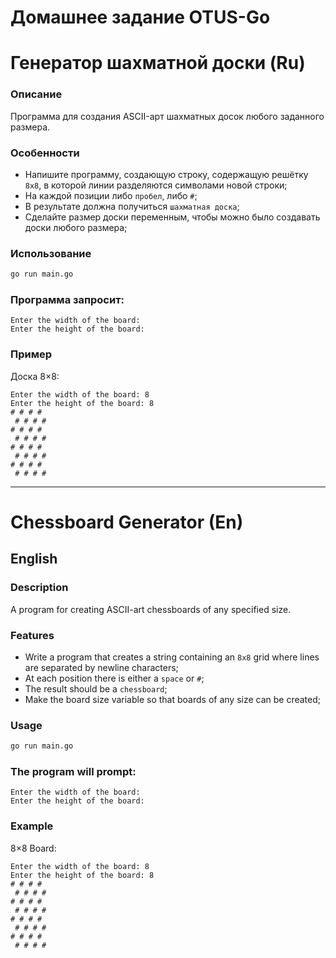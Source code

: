 # Домашнее задание OTUS-Go

# Генератор шахматной доски (Ru)

### Описание
Программа для создания ASCII-арт шахматных досок любого заданного размера.

### Особенности
- Напишите программу, создающую строку, содержащую решётку ```8х8```, в которой линии разделяются символами новой строки;
- На каждой позиции либо ```пробел```, либо ```#```;
- В результате должна получиться ```шахматная доска```;
- Сделайте размер доски переменным, чтобы можно было создавать доски любого размера;

### Использование
```bash
go run main.go
```

### Программа запросит:
```
Enter the width of the board:
Enter the height of the board:
```

### Пример
Доска 8×8:
```
Enter the width of the board: 8
Enter the height of the board: 8
# # # # 
 # # # #
# # # # 
 # # # #
# # # # 
 # # # #
# # # # 
 # # # #
```
---
# Chessboard Generator (En)

## English

### Description
A program for creating ASCII-art chessboards of any specified size.

### Features
- Write a program that creates a string containing an ```8x8``` grid where lines are separated by newline characters;
- At each position there is either a ```space``` or ```#```;
- The result should be a ```chessboard```;
- Make the board size variable so that boards of any size can be created;

### Usage
```bash
go run main.go
```

### The program will prompt:
```
Enter the width of the board:
Enter the height of the board:
```

### Example
8×8 Board:
```
Enter the width of the board: 8
Enter the height of the board: 8
# # # # 
 # # # #
# # # # 
 # # # #
# # # # 
 # # # #
# # # # 
 # # # #
```